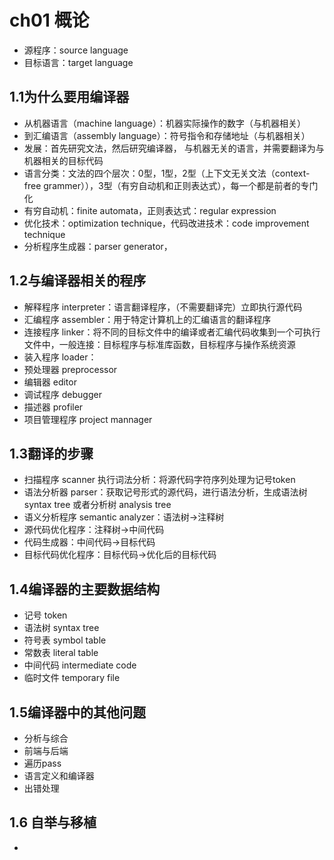 # ch01 概论

- 源程序：source language
- 目标语言：target language

## 1.1为什么要用编译器

- 从机器语言（machine language）：机器实际操作的数字（与机器相关）
- 到汇编语言（assembly language）：符号指令和存储地址（与机器相关）
- 发展：首先研究文法，然后研究编译器， 与机器无关的语言，并需要翻译为与机器相关的目标代码
- 语言分类：文法的四个层次：0型，1型，2型（上下文无关文法（context-free grammer）），3型（有穷自动机和正则表达式），每一个都是前者的专门化
- 有穷自动机：finite automata，正则表达式：regular expression
- 优化技术：optimization technique，代码改进技术：code improvement technique
- 分析程序生成器：parser generator，

## 1.2与编译器相关的程序

- 解释程序 interpreter：语言翻译程序，（不需要翻译完）立即执行源代码
- 汇编程序 assembler：用于特定计算机上的汇编语言的翻译程序
- 连接程序 linker：将不同的目标文件中的编译或者汇编代码收集到一个可执行文件中，一般连接：目标程序与标准库函数，目标程序与操作系统资源
- 装入程序 loader：
- 预处理器 preprocessor
- 编辑器 editor
- 调试程序 debugger
- 描述器 profiler
- 项目管理程序 project mannager

## 1.3翻译的步骤

- 扫描程序 scanner 执行词法分析：将源代码字符序列处理为记号token
- 语法分析器 parser：获取记号形式的源代码，进行语法分析，生成语法树syntax tree 或者分析树 analysis tree
- 语义分析程序 semantic analyzer：语法树->注释树
- 源代码优化程序：注释树->中间代码
- 代码生成器：中间代码->目标代码
- 目标代码优化程序：目标代码->优化后的目标代码

## 1.4编译器的主要数据结构

- 记号 token
- 语法树 syntax tree
- 符号表 symbol table
- 常数表 literal table
- 中间代码 intermediate code
- 临时文件 temporary file

## 1.5编译器中的其他问题

- 分析与综合
- 前端与后端
- 遍历pass
- 语言定义和编译器
- 出错处理

## 1.6 自举与移植

- 